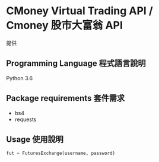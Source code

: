 # CMoney Virtual Trading API / Cmoney 股市大富翁 API



提供

## Programming Language 程式語言說明

Python 3.6


## Package requirements 套件需求

- bs4
- requests


## Usage 使用說明

``` python
fut = FuturesExchange(username, password)
```